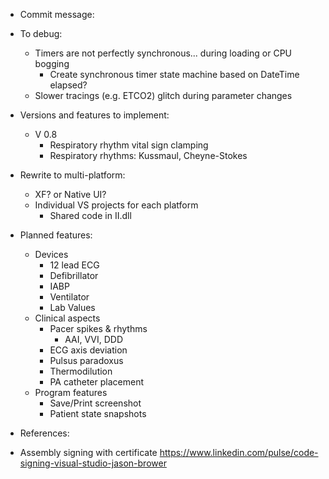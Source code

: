 ﻿* Commit message:



* To debug:
	- Timers are not perfectly synchronous... during loading or CPU bogging
		- Create synchronous timer state machine based on DateTime elapsed?
	- Slower tracings (e.g. ETCO2) glitch during parameter changes



* Versions and features to implement:

	- V 0.8
		- Respiratory rhythm vital sign clamping
		- Respiratory rhythms: Kussmaul, Cheyne-Stokes



* Rewrite to multi-platform:
	- XF? or Native UI?
	- Individual VS projects for each platform
		- Shared code in II.dll


		
* Planned features:
	- Devices
		- 12 lead ECG
		- Defibrillator
		- IABP
		- Ventilator
		- Lab Values
	- Clinical aspects
		- Pacer spikes & rhythms 
			- AAI, VVI, DDD
		- ECG axis deviation
		- Pulsus paradoxus
		- Thermodilution
		- PA catheter placement
	- Program features
		- Save/Print screenshot
		- Patient state snapshots



* References:
- Assembly signing with certificate
	https://www.linkedin.com/pulse/code-signing-visual-studio-jason-brower